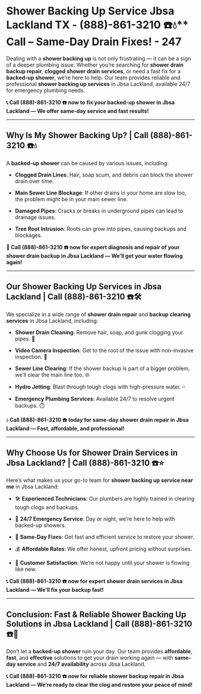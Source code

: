 # Shower Backing Up Service Jbsa Lackland TX - (888)-861-3210 ☎️💧** Call – Same-Day Drain Fixes! - 247

Dealing with a **shower backing up** is not only frustrating — it can be a sign of a deeper plumbing issue. Whether you’re searching for **shower drain backup repair**, **clogged shower drain services**, or need a fast fix for a **backed-up shower**, we’re here to help. Our team provides reliable and professional **shower backing up services** in Jbsa Lackland, available 24/7 for emergency plumbing needs.

**📞 Call (888)-861-3210 ☎️ now to fix your backed-up shower in Jbsa Lackland — We offer same-day service and fast results!**

---

## **Why Is My Shower Backing Up? | Call (888)-861-3210 ☎️💧**

A **backed-up shower** can be caused by various issues, including:

- **Clogged Drain Lines**: Hair, soap scum, and debris can block the shower drain over time.  
- **Main Sewer Line Blockage**: If other drains in your home are slow too, the problem might be in your main sewer line.  
- **Damaged Pipes**: Cracks or breaks in underground pipes can lead to drainage issues.  
- **Tree Root Intrusion**: Roots can grow into pipes, causing backups and blockages.

**🚿 Call (888)-861-3210 ☎️ now for expert diagnosis and repair of your shower drain backup in Jbsa Lackland — We’ll get your water flowing again!**

---

## **Our Shower Backing Up Services in Jbsa Lackland | Call (888)-861-3210 ☎️🛠️**

We specialize in a wide range of **shower drain repair** and **backup clearing services** in Jbsa Lackland, including:

- **Shower Drain Cleaning**: Remove hair, soap, and gunk clogging your pipes. 🧼  
- **Video Camera Inspection**: Get to the root of the issue with non-invasive inspection. 🎥  
- **Sewer Line Clearing**: If the shower backup is part of a bigger problem, we’ll clear the main line too. 🌐  
- **Hydro Jetting**: Blast through tough clogs with high-pressure water. 💦  
- **Emergency Plumbing Services**: Available 24/7 to resolve urgent backups. ⏱️

**💧 Call (888)-861-3210 ☎️ today for same-day shower drain repair in Jbsa Lackland — Fast, affordable, and professional!**

---

## **Why Choose Us for Shower Drain Services in Jbsa Lackland? | Call (888)-861-3210 ☎️⭐**

Here’s what makes us your go-to team for **shower backing up service near me** in Jbsa Lackland:

- 🛠️ **Experienced Technicians**: Our plumbers are highly trained in clearing tough clogs and backups.  
- 🚨 **24/7 Emergency Service**: Day or night, we’re here to help with backed-up showers.  
- 🚿 **Same-Day Fixes**: Get fast and efficient service to restore your shower.  
- 💰 **Affordable Rates**: We offer honest, upfront pricing without surprises.  
- 🌟 **Customer Satisfaction**: We’re not happy until your shower is flowing like new.

**📞 Call (888)-861-3210 ☎️ now for expert shower drain services in Jbsa Lackland — We’ll fix your backup fast!**

---

## **Conclusion: Fast & Reliable Shower Backing Up Solutions in Jbsa Lackland | Call (888)-861-3210 ☎️🚿**

Don’t let a **backed-up shower** ruin your day. Our team provides **affordable**, **fast**, and **effective** solutions to get your drain working again — with **same-day service** and **24/7 availability** across Jbsa Lackland.

**📞 Call (888)-861-3210 ☎️ now for reliable shower backup repair in Jbsa Lackland — We’re ready to clear the clog and restore your peace of mind!**
